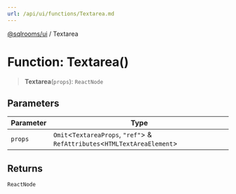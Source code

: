 ```yaml
---
url: /api/ui/functions/Textarea.md
---
```

[@sqlrooms/ui](../index.md) / Textarea

# Function: Textarea()

> **Textarea**(`props`): `ReactNode`

## Parameters

| Parameter | Type |
| ------ | ------ |
| `props` | `Omit`<`TextareaProps`, `"ref"`> & `RefAttributes`<`HTMLTextAreaElement`> |

## Returns

`ReactNode`
